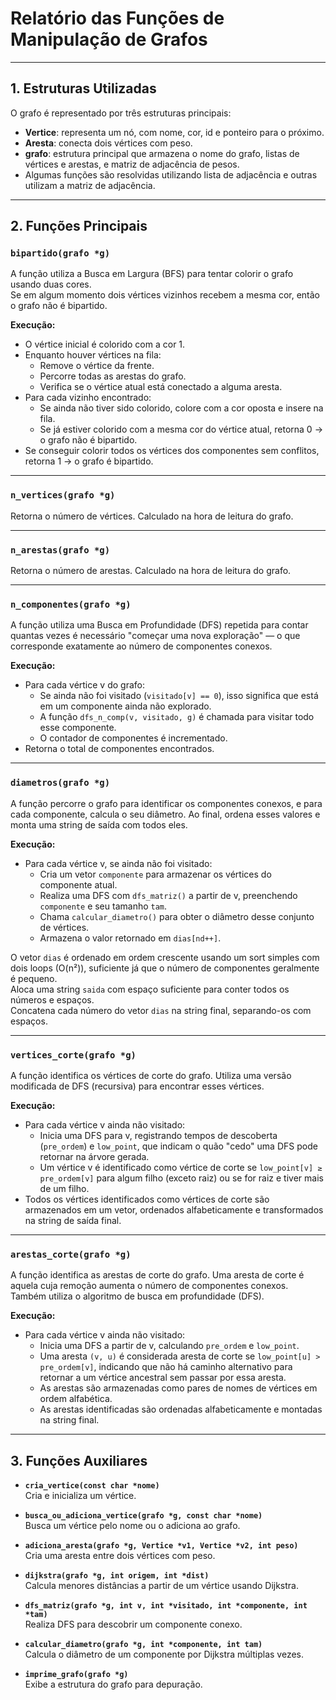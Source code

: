 # Relatório das Funções de Manipulação de Grafos
---

## 1. Estruturas Utilizadas

O grafo é representado por três estruturas principais:

- **Vertice**: representa um nó, com nome, cor, id e ponteiro para o próximo.
- **Aresta**: conecta dois vértices com peso.
- **grafo**: estrutura principal que armazena o nome do grafo, listas de vértices e arestas, e matriz de adjacência de pesos.
- Algumas funções são resolvidas utilizando lista de adjacência e outras utilizam a matriz de adjacência.

---

## 2. Funções Principais

### `bipartido(grafo *g)`
A função utiliza a Busca em Largura (BFS) para tentar colorir o grafo usando duas cores.  
Se em algum momento dois vértices vizinhos recebem a mesma cor, então o grafo não é bipartido.

**Execução:**
- O vértice inicial é colorido com a cor 1.
- Enquanto houver vértices na fila:
  - Remove o vértice da frente.
  - Percorre todas as arestas do grafo.
  - Verifica se o vértice atual está conectado a alguma aresta.
- Para cada vizinho encontrado:
  - Se ainda não tiver sido colorido, colore com a cor oposta e insere na fila.
  - Se já estiver colorido com a mesma cor do vértice atual, retorna 0 → o grafo não é bipartido.
- Se conseguir colorir todos os vértices dos componentes sem conflitos, retorna 1 → o grafo é bipartido.

---

### `n_vertices(grafo *g)`
Retorna o número de vértices. Calculado na hora de leitura do grafo.

---

### `n_arestas(grafo *g)`
Retorna o número de arestas. Calculado na hora de leitura do grafo.

---

### `n_componentes(grafo *g)`
A função utiliza uma Busca em Profundidade (DFS) repetida para contar quantas vezes é necessário "começar uma nova exploração" — o que corresponde exatamente ao número de componentes conexos.

**Execução:**
- Para cada vértice v do grafo:
  - Se ainda não foi visitado (`visitado[v] == 0`), isso significa que está em um componente ainda não explorado.
  - A função `dfs_n_comp(v, visitado, g)` é chamada para visitar todo esse componente.
  - O contador de componentes é incrementado.
- Retorna o total de componentes encontrados.

---

### `diametros(grafo *g)`
A função percorre o grafo para identificar os componentes conexos, e para cada componente, calcula o seu diâmetro. Ao final, ordena esses valores e monta uma string de saída com todos eles.

**Execução:**
- Para cada vértice v, se ainda não foi visitado:
  - Cria um vetor `componente` para armazenar os vértices do componente atual.
  - Realiza uma DFS com `dfs_matriz()` a partir de v, preenchendo `componente` e seu tamanho `tam`.
  - Chama `calcular_diametro()` para obter o diâmetro desse conjunto de vértices.
  - Armazena o valor retornado em `dias[nd++]`.

O vetor `dias` é ordenado em ordem crescente usando um sort simples com dois loops (O(n²)), suficiente já que o número de componentes geralmente é pequeno.  
Aloca uma string `saida` com espaço suficiente para conter todos os números e espaços.  
Concatena cada número do vetor `dias` na string final, separando-os com espaços.

---

### `vertices_corte(grafo *g)`
A função identifica os vértices de corte do grafo. Utiliza uma versão modificada de DFS (recursiva) para encontrar esses vértices.

**Execução:**
- Para cada vértice v ainda não visitado:
  - Inicia uma DFS para v, registrando tempos de descoberta (`pre_ordem`) e `low_point`, que indicam o quão "cedo" uma DFS pode retornar na árvore gerada.
  - Um vértice v é identificado como vértice de corte se `low_point[v] ≥ pre_ordem[v]` para algum filho (exceto raiz) ou se for raiz e tiver mais de um filho.
- Todos os vértices identificados como vértices de corte são armazenados em um vetor, ordenados alfabeticamente e transformados na string de saída final.

---

### `arestas_corte(grafo *g)`
A função identifica as arestas de corte do grafo. Uma aresta de corte é aquela cuja remoção aumenta o número de componentes conexos. Também utiliza o algoritmo de busca em profundidade (DFS).

**Execução:**
- Para cada vértice v ainda não visitado:
  - Inicia uma DFS a partir de v, calculando `pre_ordem` e `low_point`.
  - Uma aresta `(v, u)` é considerada aresta de corte se `low_point[u] > pre_ordem[v]`, indicando que não há caminho alternativo para retornar a um vértice ancestral sem passar por essa aresta.
  - As arestas são armazenadas como pares de nomes de vértices em ordem alfabética.
  - As arestas identificadas são ordenadas alfabeticamente e montadas na string final.

---

## 3. Funções Auxiliares

- **`cria_vertice(const char *nome)`**  
  Cria e inicializa um vértice.

- **`busca_ou_adiciona_vertice(grafo *g, const char *nome)`**  
  Busca um vértice pelo nome ou o adiciona ao grafo.

- **`adiciona_aresta(grafo *g, Vertice *v1, Vertice *v2, int peso)`**  
  Cria uma aresta entre dois vértices com peso.

- **`dijkstra(grafo *g, int origem, int *dist)`**  
  Calcula menores distâncias a partir de um vértice usando Dijkstra.

- **`dfs_matriz(grafo *g, int v, int *visitado, int *componente, int *tam)`**  
  Realiza DFS para descobrir um componente conexo.

- **`calcular_diametro(grafo *g, int *componente, int tam)`**  
  Calcula o diâmetro de um componente por Dijkstra múltiplas vezes.

- **`imprime_grafo(grafo *g)`**  
  Exibe a estrutura do grafo para depuração.
